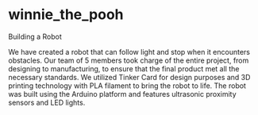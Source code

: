# winnie_the_pooh
Building a Robot


We have created a robot that can follow light and stop when it encounters obstacles. 
Our team of 5 members took charge of the entire project, from designing to manufacturing, to ensure that the final product met all the necessary standards. 
We utilized Tinker Card for design purposes and 3D printing technology with PLA filament to bring the robot to life. 
The robot was built using the Arduino platform and features ultrasonic proximity sensors and LED lights. 
